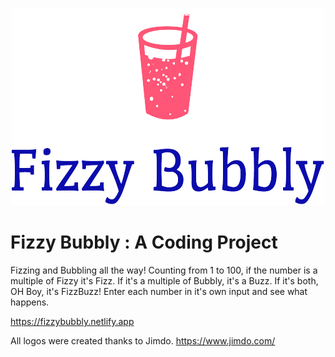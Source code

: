 <p align="center">

<img src="img/logo_small.png">

  # Fizzy Bubbly : A Coding Project
Fizzing and Bubbling all the way! Counting from 1 to 100, if the
number is a multiple of Fizzy it's Fizz.
If it's a multiple of Bubbly, it's a Buzz.
If it's both, OH Boy, it's FizzBuzz!
Enter each number in it's own input and see what happens.

https://fizzybubbly.netlify.app

All logos were created thanks to Jimdo.
https://www.jimdo.com/

  
 </p>
